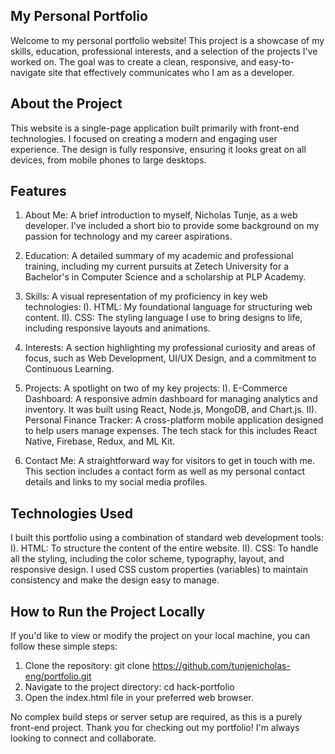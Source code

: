 ## My Personal Portfolio
Welcome to my personal portfolio website! This project is a showcase of my skills, education, professional interests, and a selection of the projects I've worked on. The goal was to create a clean, responsive, and easy-to-navigate site that effectively communicates who I am as a developer.

## About the Project
This website is a single-page application built primarily with front-end technologies. I focused on creating a modern and engaging user experience. The design is fully responsive, ensuring it looks great on all devices, from mobile phones to large desktops.

## Features
1. About Me: A brief introduction to myself, Nicholas Tunje, as a web developer. I've included a short bio to provide some background on     my passion for technology and my career aspirations.

2. Education: A detailed summary of my academic and professional training, including my current pursuits at Zetech University for a          Bachelor's in Computer Science and a scholarship at PLP Academy.

3. Skills: A visual representation of my proficiency in key web technologies:
    I). HTML: My foundational language for structuring web content.
    II). CSS: The styling language I use to bring designs to life, including responsive layouts and animations.

4. Interests: A section highlighting my professional curiosity and areas of focus, such as Web Development, UI/UX Design, and a              commitment to Continuous Learning.

5. Projects: A spotlight on two of my key projects:
    I). E-Commerce Dashboard: A responsive admin dashboard for managing analytics and inventory. It was built using React, Node.js,                MongoDB, and Chart.js.
    II). Personal Finance Tracker: A cross-platform mobile application designed to help users manage expenses. The tech stack for this             includes React Native, Firebase, Redux, and ML Kit.

6. Contact Me: A straightforward way for visitors to get in touch with me. This section includes a contact form as well as my personal       contact details and links to my social media profiles.

## Technologies Used
I built this portfolio using a combination of standard web development tools:
  I).  HTML: To structure the content of the entire website.
  II). CSS: To handle all the styling, including the color scheme, typography, layout, and responsive design. I used CSS custom                  properties (variables) to maintain consistency and make the design easy to manage.

## How to Run the Project Locally
If you'd like to view or modify the project on your local machine, you can follow these simple steps:
  1. Clone the repository:
     git clone https://github.com/tunjenicholas-eng/portfolio.git
  2. Navigate to the project directory:
     cd hack-portfolio
  3. Open the index.html file in your preferred web browser.

No complex build steps or server setup are required, as this is a purely front-end project.
Thank you for checking out my portfolio! I'm always looking to connect and collaborate.
